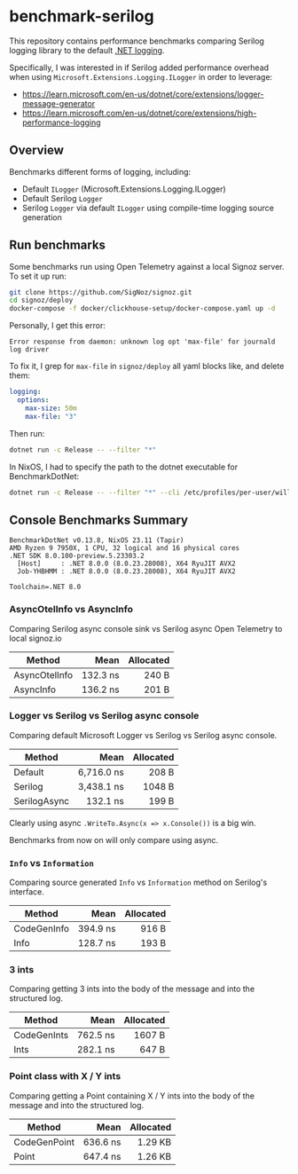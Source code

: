 # benchmark-serilog

This repository contains performance benchmarks comparing Serilog logging
library to the default [.NET
logging](https://learn.microsoft.com/en-us/dotnet/core/extensions/logging?tabs=command-line).

Specifically, I was interested in if Serilog added performance overhead when using
`Microsoft.Extensions.Logging.ILogger` in order to leverage:

- https://learn.microsoft.com/en-us/dotnet/core/extensions/logger-message-generator
- https://learn.microsoft.com/en-us/dotnet/core/extensions/high-performance-logging

## Overview

Benchmarks different forms of logging, including:

- Default `ILogger` (Microsoft.Extensions.Logging.ILogger)
- Default Serilog `Logger`
- Serilog `Logger` via default `ILogger` using compile-time logging source generation

## Run benchmarks

Some benchmarks run using Open Telemetry against a local Signoz server. To set it up run:

```sh
git clone https://github.com/SigNoz/signoz.git
cd signoz/deploy
docker-compose -f docker/clickhouse-setup/docker-compose.yaml up -d
```
Personally, I get this error:

```
Error response from daemon: unknown log opt 'max-file' for journald log driver
```

To fix it, I grep for `max-file` in `signoz/deploy` all yaml blocks like, and delete them:

```yaml
logging:
  options:
    max-size: 50m
    max-file: "3"
```

Then run:

```sh
dotnet run -c Release -- --filter "*"
```

In NixOS, I had to specify the path to the dotnet executable for BenchmarkDotNet:

```sh
dotnet run -c Release -- --filter "*" --cli /etc/profiles/per-user/will/bin/dotnet
```

## Console Benchmarks Summary

```
BenchmarkDotNet v0.13.8, NixOS 23.11 (Tapir)
AMD Ryzen 9 7950X, 1 CPU, 32 logical and 16 physical cores
.NET SDK 8.0.100-preview.5.23303.2
  [Host]     : .NET 8.0.0 (8.0.23.28008), X64 RyuJIT AVX2
  Job-YHBHMM : .NET 8.0.0 (8.0.23.28008), X64 RyuJIT AVX2

Toolchain=.NET 8.0
```

### AsyncOtelInfo vs AsyncInfo


Comparing Serilog async console sink vs Serilog async Open Telemetry to local
signoz.io

| Method        | Mean     | Allocated |
|-------------- |---------:|----------:|
| AsyncOtelInfo | 132.3 ns |     240 B |
| AsyncInfo     | 136.2 ns |     201 B |

### Logger vs Serilog vs Serilog async console

Comparing default Microsoft Logger vs Serilog vs Serilog async console.

| Method       |       Mean | Allocated |
|--------------|-----------:|----------:|
| Default      | 6,716.0 ns |     208 B |
| Serilog      | 3,438.1 ns |    1048 B |
| SerilogAsync |   132.1 ns |     199 B |

Clearly using async `.WriteTo.Async(x => x.Console())` is a big win.

Benchmarks from now on will only compare using async.

### `Info` vs `Information`

Comparing source generated `Info` vs `Information` method on Serilog's interface.

| Method      | Mean     | Allocated |
|------------ |---------:|----------:|
| CodeGenInfo | 394.9 ns |     916 B |
| Info        | 128.7 ns |     193 B |

### 3 ints

Comparing getting 3 ints into the body of the message and into the structured log.

| Method      | Mean     | Allocated |
|------------ |---------:|----------:|
| CodeGenInts | 762.5 ns |    1607 B |
| Ints        | 282.1 ns |     647 B |

### Point class with X / Y ints

Comparing getting a Point containing X / Y ints into the body of the message and
into the structured log.

| Method       | Mean     | Allocated |
|------------- |---------:|----------:|
| CodeGenPoint | 636.6 ns |   1.29 KB |
| Point        | 647.4 ns |   1.26 KB |

